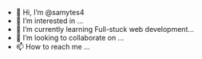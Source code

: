 - 👋 Hi, I’m @samytes4
- 👀 I’m interested in ...
- 🌱 I’m currently learning Full-stuck web development...
- 💞️ I’m looking to collaborate on ...
- 📫 How to reach me ...

<!---
samytes4/samytes4 is a ✨ special ✨ repository because its `README.md` (this file) appears on your GitHub profile.
You can click the Preview link to take a look at your changes.
--->
